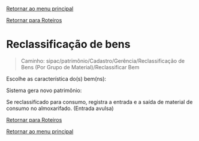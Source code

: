 [Retornar ao menu principal](https://github.com/Mateus-cpa/manual-material/blob/main/README.md)

[Retornar para Roteiros](https://github.com/Mateus-cpa/manual-material/blob/main/roteiros.md)
# Reclassificação de bens
> Caminho: sipac/patrimônio/Cadastro/Gerência/Reclassificação de Bens (Por Grupo de Material)/Reclassificar Bem

Escolhe as característica do(s) bem(ns):


Sistema gera novo patrimônio:

Se reclassificado para consumo, registra a entrada e a saída de material de consumo no almoxarifado. (Entrada avulsa) 


[Retornar para Roteiros](https://github.com/Mateus-cpa/manual-material/blob/main/roteiros.md)

[Retornar ao menu principal](https://github.com/Mateus-cpa/manual-material/blob/main/README.md)